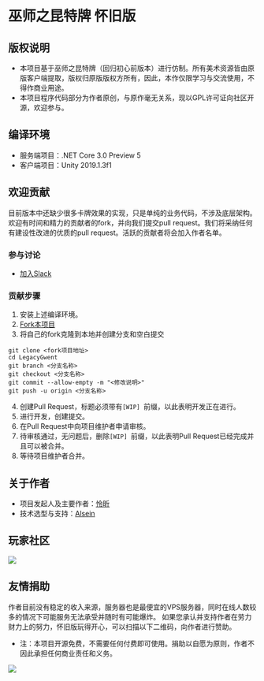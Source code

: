 # 巫师之昆特牌 怀旧版

## 版权说明

+ 本项目基于巫师之昆特牌（回归初心前版本）进行仿制。所有美术资源皆由原版客户端提取，版权归原版版权方所有，因此，本作仅限学习与交流使用，不得作商业用途。
+ 本项目程序代码部分为作者原创，与原作毫无关系，现以GPL许可证向社区开源，欢迎参与。

## 编译环境

+ 服务端项目：.NET Core 3.0 Preview 5
+ 客户端项目：Unity 2019.1.3f1

## 欢迎贡献

目前版本中还缺少很多卡牌效果的实现，只是单纯的业务代码，不涉及底层架构。欢迎有时间和精力的贡献者的fork，并向我们提交pull request。我们将采纳任何有建设性改进的优质的pull request。活跃的贡献者将会加入作者名单。

### 参与讨论
+ <a href="https://join.slack.com/t/legacygwent/shared_invite/enQtNjU5OTQ3NDU3MjQ5LWI0MTBlYjA2MmFiZWJiMzk1MDkzZDMyOWZhZDg1OWExYmEyZmYzMzBiNzY4NjVjNGRjZjYzNTk5NWMwMzU4ZWM">加入Slack</a>

### 贡献步骤

1. 安装上述编译环境。
2. <a href="https://github.com/LegacyGwent/LegacyGwent/fork">Fork本项目</a>
3. 将自己的fork克隆到本地并创建分支和空白提交
```
git clone <fork项目地址>
cd LegacyGwent
git branch <分支名称>
git checkout <分支名称>
git commit --allow-empty -m "<修改说明>"
git push -u origin <分支名称>
```
4. 创建Pull Request，标题必须带有`[WIP] `前缀，以此表明开发正在进行。
5. 进行开发，创建提交。
6. 在Pull Request中向项目维护者申请审核。
7. 待审核通过，无问题后，删除`[WIP] `前缀，以此表明Pull Request已经完成并且可以被合并。
8. 等待项目维护者合并。

## 关于作者

+ 项目发起人及主要作者：<a href="https://github.com/DeusSeuca">怜昕</a>
+ 技术选型与支持：<a href="https://github.com/AlseinX">Alsein</a>

## 玩家社区

<img src="https://github.com/DeusSeuca/Cynthia.Card/raw/master/assets/group.png" />

## 友情捐助

作者目前没有稳定的收入来源，服务器也是最便宜的VPS服务器，同时在线人数较多的情况下可能服务无法承受并随时有可能爆炸。
如果您承认并支持作者在劳力财力上的努力，怀旧版玩得开心，可以扫描以下二维码，向作者进行赞助。
+ 注：本项目开源免费，不需要任何付费即可使用。捐助以自愿为原则，作者不因此承担任何商业责任和义务。



<img src="https://github.com/DeusSeuca/Cynthia.Card/raw/master/assets/donate.jpg" />
